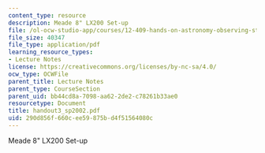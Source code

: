 ```yaml
---
content_type: resource
description: Meade 8" LX200 Set-up
file: /ol-ocw-studio-app/courses/12-409-hands-on-astronomy-observing-stars-and-planets-spring-2002/290d856f660cee59875bd4f51564080c_handout3_sp2002.pdf
file_size: 40347
file_type: application/pdf
learning_resource_types:
- Lecture Notes
license: https://creativecommons.org/licenses/by-nc-sa/4.0/
ocw_type: OCWFile
parent_title: Lecture Notes
parent_type: CourseSection
parent_uid: bb44cd8a-7098-aa62-2de2-c78261b33ae0
resourcetype: Document
title: handout3_sp2002.pdf
uid: 290d856f-660c-ee59-875b-d4f51564080c
---
```

Meade 8" LX200 Set-up